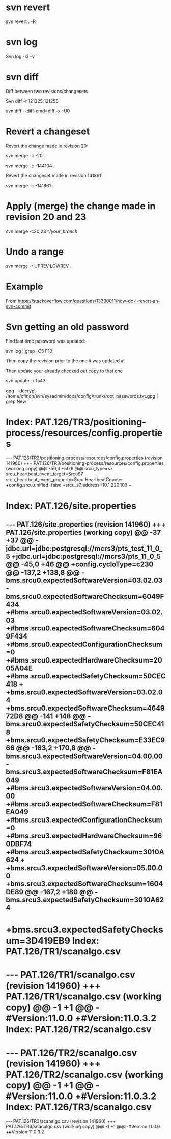 # svn revert

svn revert . -R

# svn log

Svn log -l3 -v 

# svn diff

Diff between two revisions/changesets 

Svn diff -r 121325:121255 

svn diff --diff-cmd=diff -x -U0

# Revert a changeset

Revert the change made in revision 20:

svn merge -c -20 .

svn merge -c -144104 .

Revert the changeset made in revision 141861

svn merge -c -141861 .

# Apply (merge) the change made in revision 20 and 23

svn merge -c20,23 ^/_your_branch_

# Undo a range

svn merge -r UPREV:LOWREV . 

# Example  
From <https://stackoverflow.com/questions/13330011/how-do-i-revert-an-svn-commit> 

# Svn getting an old password

Find last time password was updated:-

svn log | grep -C5 F10

Then copy the revision prior to the one it was updated at

Then update your already checked out copy to that one 

svn update -r 1543

gpg --decrypt /home/cfinch/svn/sysadmin/docs/config/trunk/root_passwords.txt.gpg | grep New

Index: PAT.126/TR3/positioning-process/resources/config.properties
===================================================================
--- PAT.126/TR3/positioning-process/resources/config.properties (revision 141960)
+++ PAT.126/TR3/positioning-process/resources/config.properties (working copy)
@@ -50,3 +50,6 @@
 srcu_type=s7
 srcu_heartbeat_event_target=SrcuS7
 srcu_heartbeat_event_property=Srcu.HeartbeatCounter
+config.srcu.unified=false
+srcu_s7_address=10.1.220.103
+







Index: PAT.126/site.properties
===================================================================
--- PAT.126/site.properties     (revision 141960)
+++ PAT.126/site.properties     (working copy)
@@ -37 +37 @@
-jdbc.url=jdbc:postgresql://mcrs3/pts_test_11_0_5
+jdbc.url=jdbc:postgresql://mcrs3/pts_11_0_5
@@ -45,0 +46 @@
+config.cycloType=c230
@@ -137,2 +138,8 @@
-bms.srcu0.expectedSoftwareVersion=03.02.03
-bms.srcu0.expectedSoftwareChecksum=6049F434
+#bms.srcu0.expectedSoftwareVersion=03.02.03
+#bms.srcu0.expectedSoftwareChecksum=6049F434
+#bms.srcu0.expectedConfigurationChecksum=0
+#bms.srcu0.expectedHardwareChecksum=2005A04E
+#bms.srcu0.expectedSafetyChecksum=50CEC418
+
+bms.srcu0.expectedSoftwareVersion=03.02.04
+bms.srcu0.expectedSoftwareChecksum=464972D8
@@ -141 +148 @@
-bms.srcu0.expectedSafetyChecksum=50CEC418
+bms.srcu0.expectedSafetyChecksum=E33EC966
@@ -163,2 +170,8 @@
-bms.srcu3.expectedSoftwareVersion=04.00.00
-bms.srcu3.expectedSoftwareChecksum=F81EA049
+#bms.srcu3.expectedSoftwareVersion=04.00.00
+#bms.srcu3.expectedSoftwareChecksum=F81EA049
+#bms.srcu3.expectedConfigurationChecksum=0
+#bms.srcu3.expectedHardwareChecksum=960DBF74
+#bms.srcu3.expectedSafetyChecksum=3010A624
+
+bms.srcu3.expectedSoftwareVersion=05.00.00
+bms.srcu3.expectedSoftwareChecksum=1604DE89
@@ -167,2 +180 @@
-bms.srcu3.expectedSafetyChecksum=3010A624
-
+bms.srcu3.expectedSafetyChecksum=3D419EB9
Index: PAT.126/TR1/scanalgo.csv
===================================================================
--- PAT.126/TR1/scanalgo.csv    (revision 141960)
+++ PAT.126/TR1/scanalgo.csv    (working copy)
@@ -1 +1 @@
-#Version:11.0.0
+#Version:11.0.3.2
Index: PAT.126/TR2/scanalgo.csv
===================================================================
--- PAT.126/TR2/scanalgo.csv    (revision 141960)
+++ PAT.126/TR2/scanalgo.csv    (working copy)
@@ -1 +1 @@
-#Version:11.0.0
+#Version:11.0.3.2
Index: PAT.126/TR3/scanalgo.csv
===================================================================
--- PAT.126/TR3/scanalgo.csv    (revision 141960)
+++ PAT.126/TR3/scanalgo.csv    (working copy)
@@ -1 +1 @@
-#Version:11.0.0
+#Version:11.0.3.2